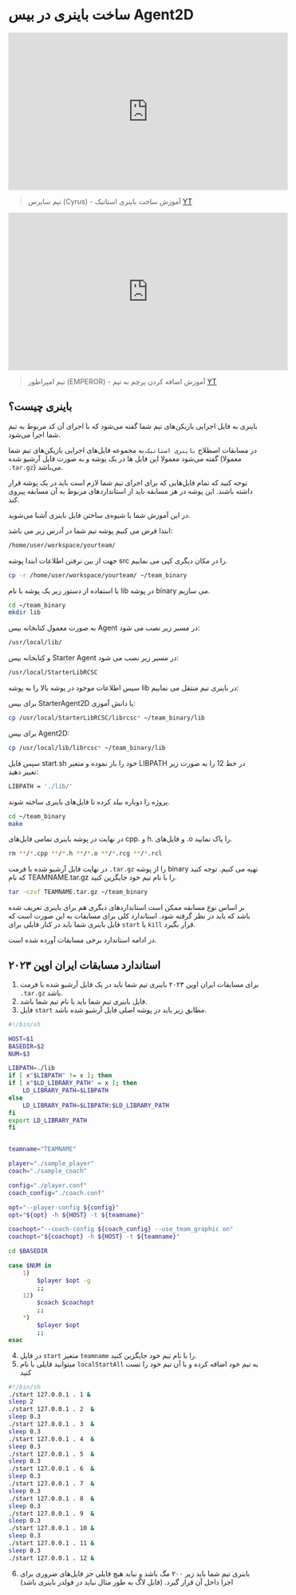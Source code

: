 # ساخت باینری در بیس Agent2D

<iframe width="560" height="315" src="https://www.youtube.com/embed/eQwX2p5CNFI" title="YouTube video player" frameborder="0" allow="accelerometer; autoplay; clipboard-write; encrypted-media; gyroscope; picture-in-picture; web-share" allowfullscreen></iframe>


> تیم سایرس (Cyrus) - آموزش ساخت باینری استاتیک [YT](https://youtu.be/eQwX2p5CNFI) 



<iframe width="560" height="315" src="https://www.youtube.com/embed/nLqYelU4sok" title="YouTube video player" frameborder="0" allow="accelerometer; autoplay; clipboard-write; encrypted-media; gyroscope; picture-in-picture; web-share" allowfullscreen></iframe>


> تیم امپراطور (EMPEROR) - آموزش اضافه کردن پرچم به تیم [YT](https://youtu.be/nLqYelU4sok)




## باینری چیست؟
باینری به فایل اجرایی بازیکن‌های تیم شما گفته می‌شود که با اجرای آن کد مربوط به تیم شما اجرا می‌شود.

در مسابقات اصطلاح `باینری استاتیک` به مجموعه فایل‌های اجرایی بازیکن‌های تیم شما گفته می‌شود معمولا این فایل ها در یک پوشه و به صورت فایل آرشیو شده (معمولا `.tar.gz`) می‌باشد.


<note type="warning" label="">

توجه کنید که تمام فایل‌هایی که برای اجرای تیم شما لازم است باید در یک پوشه قرار داشته باشند.
این پوشه در هر مسابقه باید از استاندارد‌های مربوط به آن مسابقه پیروی کند.

</note>



در این آموزش شما با شیوه‌ی ساختن فایل باینری آشنا می‌شوید.


ابتدا فرض می کنیم پوشه تیم شما در آدرس زیر می باشد:

```bash
/home/user/workspace/yourteam/
```

جهت از بین نرفتن اطلاعات ابتدا پوشه src را در مکان دیگری کپی می نماییم.

```bash
cp -r /home/user/workspace/yourteam/ ~/team_binary 
```

با استفاده از دستور زیر یک پوشه با نام lib در پوشه binary می سازیم.

```bash
cd ~/team_binary
mkdir lib
```

به صورت معمول کتابخانه بیس Agent در مسیر زیر نصب می شود:

```bash
/usr/local/lib/
```

و کتابخانه بیس Starter Agent در مسیر زیر نصب می شود:

```bash
/usr/local/StarterLibRCSC
```

سپس اطلاعات موجود در پوشه بالا را به پوشه lib در باینری تیم منتقل می نماییم:

برای بیس StarterAgent2D یا دانش آموزی:

```bash
cp /usr/local/StarterLibRCSC/librcsc* ~/team_binary/lib
```

برای بیس Agent2D:

```bash
cp /usr/local/lib/librcsc* ~/team_binary/lib
```

سپس فایل start.sh خود را باز نموده و متغیر LIBPATH در خط 12 را به صورت زیر تغییر دهید:

```bash
LIBPATH = './lib/'
```

پروژه را دوباره بیلد کرده تا فایل‌های باینری ساخته شوند.
    
```bash
cd ~/team_binary
make
```


در نهایت در پوشه باینری تمامی فایل‌های cpp. و h. و فایل‌های .o را پاک نمایید.
```bash
rm **/*.cpp **/*.h **/*.o **/*.rcg **/*.rcl
```


در نهایت فایل آرشیو شده با فرمت `.tar.gz` را از پوشه binary تهیه می کنیم.
توجه کنید که نام TEAMNAME.tar.gz را با نام تیم خود جایگزین کنید.
```bash
tar -czvf TEAMNAME.tar.gz ~/team_binary
```


بر اساس نوع مسابقه ممکن است استاندارد‌های دیگری هم برای باینری تعریف شده باشد که باید در نظر گرفته شود.
استاندارد کلی برای مسابقات به این صورت است که فایل باینری شما باید در کنار فایلی برای `start` یا `kill` قرار بگیرد.


در ادامه استاندارد برخی مسابقات آورده شده است.


## استاندارد مسابقات ایران اوپن ۲۰۲۳

1. برای مسابقات ایران اوپن ۲۰۲۳ باینری تیم شما باید در یک فایل آرشیو شده با فرمت `.tar.gz` باشد.
2. فایل باینری تیم شما باید با نام تیم شما باشد.
3. فایل `start` مطابق زیر باید در پوشه اصلی فایل آرشیو شده باشد.


```bash
#!/bin/sh

HOST=$1
BASEDIR=$2
NUM=$3

LIBPATH=./lib
if [ x"$LIBPATH" != x ]; then
if [ x"$LD_LIBRARY_PATH" = x ]; then
    LD_LIBRARY_PATH=$LIBPATH
else
    LD_LIBRARY_PATH=$LIBPATH:$LD_LIBRARY_PATH
fi
export LD_LIBRARY_PATH
fi


teamname="TEAMNAME"

player="./sample_player"
coach="./sample_coach"

config="./player.conf"
coach_config="./coach.conf"

opt="--player-config ${config}"
opt="${opt} -h ${HOST} -t ${teamname}"

coachopt="--coach-config ${coach_config} --use_team_graphic on"
coachopt="${coachopt} -h ${HOST} -t ${teamname}"

cd $BASEDIR

case $NUM in
    1)
        $player $opt -g
        ;;
    12)
        $coach $coachopt
        ;;
    *)
        $player $opt
        ;;
esac
```
    
    
4. در فایل `start` متغیر `teamname` را با نام تیم خود جایگزین کنید.
5. میتوانید فایلی با نام `localStartAll` به تیم خود اضافه کرده و با آن تیم خود را تست کنید


```bash
#!/bin/sh
./start 127.0.0.1 . 1 &
sleep 2
./start 127.0.0.1 . 2  &
sleep 0.3
./start 127.0.0.1 . 3  &
sleep 0.3
./start 127.0.0.1 . 4  &
sleep 0.3
./start 127.0.0.1 . 5  &
sleep 0.3
./start 127.0.0.1 . 6  &
sleep 0.3
./start 127.0.0.1 . 7  &
sleep 0.3
./start 127.0.0.1 . 8  &
sleep 0.3
./start 127.0.0.1 . 9  &
sleep 0.3
./start 127.0.0.1 . 10 &
sleep 0.3
./start 127.0.0.1 . 11 &
sleep 0.3
./start 127.0.0.1 . 12 &
```
    
    
6. باینری تیم شما باید زیر ۲۰۰ مگ باشد و نباید هیچ فایلی جز فایل‌های ضروری برای اجرا داخل آن قرار گیرد. (فایل لاگ به طور مثال نباید در فولدر باینری باشد)


